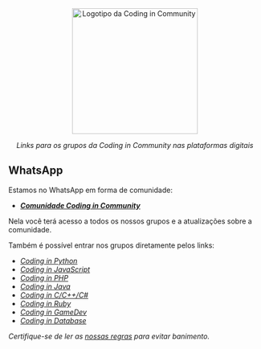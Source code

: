 <div align="center">
    <a href="https://github.com/Coding-in-community">
        <img src="https://user-images.githubusercontent.com/50463866/133183082-28d88ed5-1c65-4922-adbc-e56d0d718f9d.png" alt="Logotipo da Coding in Community" width="250px" />
    </a>
    <br />
    <p><i>Links para os grupos da Coding in Community nas plataformas digitais</i></p>
</div>


## WhatsApp

Estamos no WhatsApp em forma de comunidade:

- [***Comunidade Coding in Community***](https://chat.whatsapp.com/CfjgAHHFML8IYRB9GcWGUt)

Nela você terá acesso a todos os nossos grupos e a atualizações sobre a comunidade.

Também é possível entrar nos grupos diretamente pelos links:

- [*Coding in Python*](https://chat.whatsapp.com/I4IpHC0YFPQLUcGHJeqYdF)
- [*Coding in JavaScript*](https://chat.whatsapp.com/IUXcqbAPdJC2IuNfd7aaF5)
- [*Coding in PHP*](https://chat.whatsapp.com/Jvm7dIbyj79BDWg8eKr91K)
- [*Coding in Java*](https://chat.whatsapp.com/KDjc7IoCAYWAjCAwNEJ5cF)
- [*Coding in C/C++/C#*](https://chat.whatsapp.com/Csn56Bpj8hVIQ3FiZoxBKh)
- [*Coding in Ruby*](https://chat.whatsapp.com/Fs0NZ5y5LbhFhURwySPeYk)
- [*Coding in GameDev*](https://chat.whatsapp.com/KVJbDHRTssfBKsy6zNaYnn)
- [*Coding in Database*](https://chat.whatsapp.com/IrMOnIRh2an4ahN0gnNjET)

_Certifique-se de ler as [nossas regras](https://github.com/Coding-in-community/rules) para evitar banimento._
